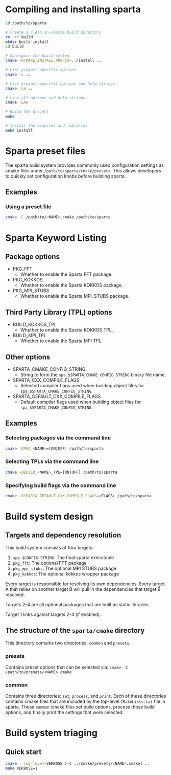 # Compiling and installing sparta
```bash
cd /path/to/sparta

# Create a clean in-source build directory
rm -rf build
mkdir build install
cd build

# Configure the build system
cmake -DCMAKE_INSTALL_PREFIX=../install ..

# List project-specific options
cmake -L ..

# List project-specific options and help strings
cmake -LH ..

# List all options and help strings
cmake -LAH

# Build the project
make

# Install the binaries and libraries
make install
```
# Sparta preset files
The sparta build system provides commonly used configuration settings as cmake files under
`/path/to/sparta/cmake/presets`. This allows developers to quickly set
configuration knobs before building sparta.
## Examples
### Using a preset file
```bash
cmake -C /path/to/<NAME>.cmake /path/to/sparta
```

# Sparta Keyword Listing
## Package options
* PKG_FFT
  * Whether to enable the Sparta FFT package.
* PKG_KOKKOS
  * Whether to enable the Sparta KOKKOS package.
* PKG_MPI_STUBS
  * Whether to enable the Sparta MPI_STUBS package.

## Third Party Library (TPL) options
* BUILD_KOKKOS_TPL
  * Whether to enable the Sparta KOKKOS TPL.
* BUILD_MPI_TPL
  * Whether to enable the Sparta MPI TPL.

## Other options
* SPARTA_CMAKE_CONFIG_STRING
  * String to form the `spa_$SPARTA_CMAKE_CONFIG_STRING` binary file name.
* SPARTA_CXX_COMPILE_FLAGS
  * Selected compiler flags used when building object files for `spa_$SPARTA_CMAKE_CONFIG_STRING`.
* SPARTA_DEFAULT_CXX_COMPILE_FLAGS
  * Default compiler flags used when building object files for `spa_$SPARTA_CMAKE_CONFIG_STRING`.

## Examples
### Selecting packages via the command line
```bash
cmake -DPKG_<NAME>=[ON|OFF] /path/to/sparta
```

### Selecting TPLs via the command line
```bash
cmake -DBUILD_<NAME>_TPL=[ON|OFF] /path/to/sparta
```

### Specifying build flags via the command line
```bash
cmake -DSPARTA_DEFAULT_CXX_COMPILE_FLAGS=<FLAGS> /path/to/sparta
```

# Build system design
## Targets and dependency resolution
This build system consists of four targets:

1. `spa_$CONFIG_STRING`: The final sparta executable
2. `pkg_fft`: The optional FFT package
3. `pkg_mpi_stubs`: The optional MPI STUBS package
4. `pkg_kokkos`: The optional kokkos wrapper package

Every target is responsible for resolving its own dependencies. Every target A that
relies on another target B will pull in the dependencies that target B resolved.

Targets 2-4 are all optional packages that are built as static libraries.

Target 1 links against targets 2-4 (if enabled).

## The structure of the `sparta/cmake` directory
This directory contains two directories: `common` and `presets`.
### presets
Contains preset options that can be selected via: 
`cmake -C /path/to/presets/<NAME>.cmake`
### common
Contains three directories: `set`, `process`, and `print`.  Each of these
directories contains cmake files that are included by the top-level
`CMakeLists.txt` file in sparta. These `common` cmake files set build options,
process those build options, and finally print the settings that were selected.

# Build system triaging
## Quick start
```bash
cmake --log-level=VERBOSE [-C ../cmake/presets/<NAME>.cmake] ..
make VERBOSE=1
```
